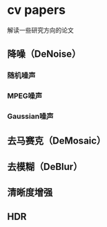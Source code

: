 # cv papers
解读一些研究方向的论文
## 降噪（DeNoise）
### 随机噪声

### MPEG噪声
### Gaussian噪声

## 去马赛克（DeMosaic）

## 去模糊（DeBlur）

## 清晰度增强

## HDR
